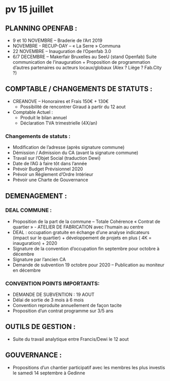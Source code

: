 # pv 15 juillet
## PLANNING OPENFAB :
- 9 et 10 NOVEMBRE – Braderie de l’Art 2019
- NOVEMBRE - RECUP-DAY – « La Serre » Communa
- 22 NOVEMBRE – Inauguration de l’Openfab 3.0
- 6/7 DECEMBRE – Makerfair Bruxelles au SeeU (stand Openfab)
          Suite communication de l’inauguration
          + Proposition de programmation d’autres partenaires ou acteurs locaux/globaux (Alex ? Liège ? Fab.City ?)


## COMPTABLE / CHANGEMENTS DE STATUTS :
- CREANOVE – Honoraires et Frais 150€ + 130€
  - Possibilité de rencontrer Giraud à partir du 12 aout
- Comptable Actuel :
  - Produit le bilan annuel
  - Déclaration TVA trimestrielle (4X/an)

### Changements de statuts :
- Modification de l’adresse (après signature commune)
- Démission / Admission du CA (avant la signature commune)
- Travail sur l’Objet Social (traduction Dewi)
- Date de l’AG à faire tôt dans l’année
- Prévoir Budget Prévisionnel 2020
- Prévoir un Règlement d’Ordre Intérieur
- Prévoir une Charte de Gouvernance

## DEMENAGEMENT :
### DEAL COMMUNE :
- Proposition de la part de la commune – Totale Cohérence « Contrat de quartier » - ATELIER DE FABRICATION avec l’humain au centre
- DEAL : occupation gratuite en échange d’une analyse indicateurs (impact sur le quartier) + développement de projets en plus ( 4K = inauguration) + 2020
- Signature de la convention d’occupation fin septembre pour octobre à décembre
- Signature par l’ancien CA
- Demande de subvention 19 octobre pour 2020 – Publication au moniteur en décembre

### CONVENTION POINTS IMPORTANTS:
  - DEMANDE DE SUBVENTION : 19 AOUT
  - Délai de sortie de 3 mois à 6 mois
  - Convention reproduite annuellement de façon tacite
  - Proposition d’un contrat programme sur 3/5 ans

## OUTILS DE GESTION :
  - Suite du travail analytique entre Francis/Dewi le 12 aout

## GOUVERNANCE :
  - Propositions d’un chantier participatif avec les membres les plus investis le samedi 14 septembre à Gedinne
